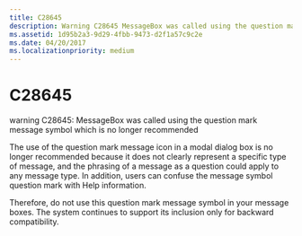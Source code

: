 ```yaml
---
title: C28645
description: Warning C28645 MessageBox was called using the question mark message symbol which is no longer recommended.
ms.assetid: 1d95b2a3-9d29-4fbb-9473-d2f1a57c9c2e
ms.date: 04/20/2017
ms.localizationpriority: medium
---
```


# C28645


warning C28645: MessageBox was called using the question mark message symbol which is no longer recommended

The use of the question mark message icon in a modal dialog box is no longer recommended because it does not clearly represent a specific type of message, and the phrasing of a message as a question could apply to any message type. In addition, users can confuse the message symbol question mark with Help information.

Therefore, do not use this question mark message symbol in your message boxes. The system continues to support its inclusion only for backward compatibility.

 

 





